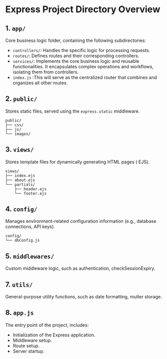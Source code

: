 # Express Project Directory Overview

## 1. `app/`

Core business logic folder, containing the following subdirectories:

- `controllers/`: Handles the specific logic for processing requests.
- `routes/`: Defines routes and their corresponding controllers.
- `services/`: Implements the core business logic and reusable functionalities. It encapsulates complex operations and workflows, isolating them from controllers.
- `index.js` :This will serve as the centralized router that combines and organizes all other routes.

## 2. `public/`

Stores static files, served using the `express.static` middleware.

```
public/
├── css/
├── js/
└── images/
```

## 3. `views/`

Stores template files for dynamically generating HTML pages ( EJS).

```
views/
├── index.ejs
├── about.ejs
└── partials/
    ├── header.ejs
    └── footer.ejs
```

## 4. `config/`

Manages environment-related configuration information (e.g., database connections, API keys).

```
config/
└── dbConfig.js
```

## 5. `middlewares/`

Custom middleware logic, such as authentication, checkSessionExpiry.

## 7. `utils/`

General-purpose utility functions, such as date formatting, multer storage.

## 8. `app.js`

The entry point of the project, includes:

- Initialization of the Express application.
- Middleware setup.
- Route setup.
- Server startup.

